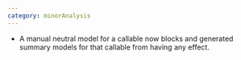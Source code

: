 ```yaml
---
category: minorAnalysis
---
```

* A manual neutral model for a callable now blocks and generated summary models for that callable from having any effect.

